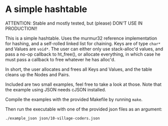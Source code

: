 # A simple hashtable

ATTENTION: Stable and mostly tested, but (please) DON'T USE IN PRODUCTION!!

This is a simple hashtable. Uses the murmur32 reference implementation for hashing, and a self-rolled linked list for chaining.
Keys are of type `char*` and Values are `void*`. The user can either only use stack-alloc'd values, and pass a no-op callback to ht_free(), or allocate everything, in which case he must pass a callback to free whatever he has alloc'd.

In short, the user allocates and frees all Keys and Values, and the table cleans up the Nodes and Pairs.

Included are two small examples, feel free to take a look at those. Note that the example using JSON needs cJSON installed.

Compile the examples with the provided Makefile by running
`make`.

Then run the executable with one of the provided json files as an argument:

`./example_json json/10-village-coders.json`

